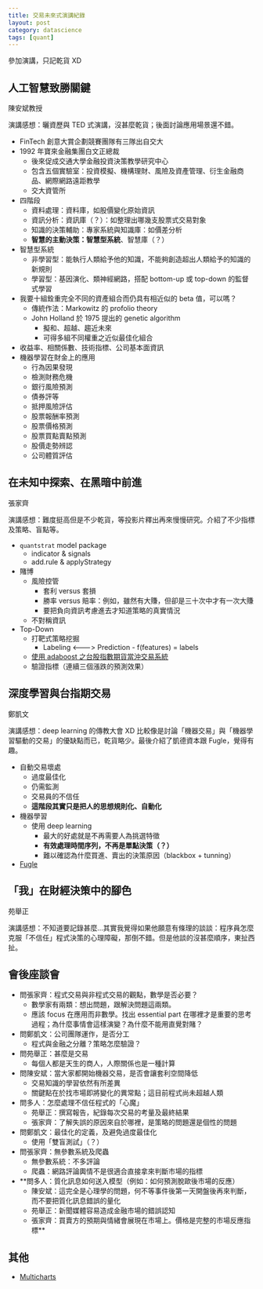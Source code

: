 ```yaml
---
title: 交易未來式演講紀錄
layout: post
category: datascience
tags: [quant]
---
```

參加演講，只記乾貨 XD

## 人工智慧致勝關鍵
陳安斌教授

演講感想：曬資歷與 TED 式演講，沒甚麼乾貨；後面討論應用場景還不錯。

- FinTech 創意大賞企劃競賽團隊有三隊出自交大
- 1992 年寶來金融集團白文正總裁
    - 後來促成交通大學金融投資決策教學研究中心
    - 包含五個實驗室：投資模擬、機構理財、風險及資產管理、衍生金融商品、網際網路遠距教學
    - 交大資管所
- 四階段
    - 資料處理：資料庫，如股價變化原始資訊
    - 資訊分析：資訊庫（？）：如整理出哪幾支股票式交易對象
    - 知識的決策輔助：專家系統與知識庫：如價差分析
    - **智慧的主動決策：智慧型系統**、智慧庫（？）
- 智慧型系統
    - 非學習型：能執行人類給予他的知識，不能夠創造超出人類給予的知識的新規則
    - 學習型：基因演化、類神經網路，搭配 bottom-up 或 top-down 的監督式學習
- 我要十組銓重完全不同的資產組合而仍具有相近似的 beta 值，可以嗎？
    - 傳統作法：Markowitz 的 profolio theory
    - John Holland 於 1975 提出的 genetic algorithm
        - 擬和、超越、趨近未來
        - 可得多組不同權重之近似最佳化組合
- 收益率、相關係數、技術指標、公司基本面資訊
- 機器學習在財金上的應用
    - 行為因果發現
    - 檢測財務危機
    - 銀行風險預測
    - 債券評等
    - 抵押風險評估
    - 股票報酬率預測
    - 股票價格預測
    - 股票買點賣點預測
    - 股價走勢辨認
    - 公司體質評估

## 在未知中探索、在黑暗中前進
張家齊

演講感想：難度挺高但是不少乾貨，等投影片釋出再來慢慢研究。介紹了不少指標及策略、盲點等。

- ``quantstrat`` model package
    - indicator & signals
    - add.rule & applyStrategy
- 賭博
    - 風險控管
        - 套利 versus 套損
        - 勝率 versus 賠率：例如，雖然有大賺，但卻是三十次中才有一次大賺
        - 要把負向資訊考慮進去才知道策略的真實情況
    - 不對稱資訊
- Top-Down
    - 打靶式策略挖掘
        - Labeling <---> Prediction - f(features) = labels
    - [使用 adaboost 之台股指數期貨當沖交易系統](https://www.csie.ntu.edu.tw/~lyuu/theses/thesis_r95944016.pdf)
    - 驗證指標（連續三個漲跌的預測效果）

## 深度學習與台指期交易
鄭凱文

演講感想：deep learning 的傳教大會 XD 比較像是討論「機器交易」與「機器學習驅動的交易」的優缺點而已，乾貨略少。最後介紹了凱德資本跟 Fugle，覺得有趣。

- 自動交易壞處
    - 過度最佳化
    - 仍需監測
    - 交易員的不信任
    - **這階段其實只是把人的思想規則化、自動化**
- 機器學習
    - 使用 deep learning
        - 最大的好處就是不再需要人為挑選特徵
        - **有效處理時間序列，不再是單點決策（？）**
        - 難以確認為什麼買進、賣出的決策原因（blackbox + tunning）
- [Fugle](https://www.fugle.tw/)

## 「我」在財經決策中的腳色
苑舉正

演講感想：不知道要記錄甚麼...其實我覺得如果他願意有條理的談談：程序員怎麼克服「不信任」程式決策的心理障礙，那倒不錯。但是他談的沒甚麼順序，東扯西扯。

## 會後座談會

- 問張家齊：程式交易與非程式交易的觀點，數學是否必要？
    - 數學家有兩類：想出問題，跟解決問題這兩類。
    - 應該 focus 在應用而非數學。找出 essential part 在哪裡才是重要的思考過程；為什麼事情會這樣演變？為什麼不能用直覺對賭？
- 問鄭凱文：公司團隊運作，是否分工
    - 程式與金融之分離？策略怎麼驗證？
- 問苑舉正：甚麼是交易
    - 每個人都是天生的商人，人際關係也是一種計算
- 問陳安斌：當大家都開始機器交易，是否會讓套利空間降低
    - 交易知識的學習依然有所差異
    - 關鍵點在於找市場即將變化的異常點；這目前程式尚未超越人類
- 問多人：怎麼處理不信任程式的「心魔」
    - 苑舉正：撰寫報告，紀錄每次交易的考量及最終結果
    - 張家齊：了解失誤的原因來自於哪裡，是策略的問題還是個性的問題
- 問鄭凱文：最佳化的定義，及避免過度最佳化
    - 使用「雙盲測試」（？）
- 問張家齊：無參數系統及爬蟲
    - 無參數系統：不多評論
    - 爬蟲：網路評論輿情不是很適合直接拿來判斷市場的指標
- **問多人：質化訊息如何送入模型（例如：如何預測脫歐後市場的反應）
    - 陳安斌：這完全是心理學的問題，何不等事件後第一天開盤後再來判斷，而不要把質化訊息錯誤的量化
    - 苑舉正：新聞媒體容易造成金融市場的錯誤認知
    - 張家齊：買賣方的預期與情緒會展現在市場上。價格是完整的市場反應指標**

## 其他
- [Multicharts](http://www.multicharts.com.tw/)